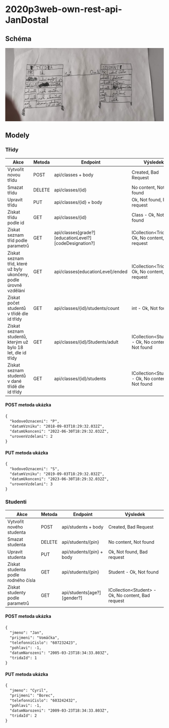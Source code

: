 # 2020p3web-own-rest-api-JanDostal
## Schéma
![Konceptuální model](/IMG_20210622_144920.jpg)
## Modely
### Třídy
Akce | Metoda | Endpoint | Výsledek
---- | ------ | -------- | --------
Vytvořit novou třídu | POST | api/classes + body | Created, Bad Request
Smazat třídu | DELETE | api/classes/{id} | No content, Not found
Upravit třídu | PUT | api/classes/{id} + body | Ok, Not found, Bad request
Získat třídu podle id | GET | api/classes/{id} | Class - Ok, Not found
Získat seznam tříd podle parametrů | GET | api/classes[grade?][educationLevel?][codeDesignation?] | ICollection\<Trida\> - Ok, No content, Bad request
Získat seznam tříd, které už byly ukončeny, podle úrovně vzdělání | GET | api/classes{educationLevel}/ended | ICollection\<Trida\> - Ok, No content, Bad request
Získat počet studentů v třídě dle id třídy | GET | api/classes/{id}/students/count | int - Ok, Not found
Získat seznam studentů, kterým už bylo 18 let, dle id třídy | GET | api/classes/{id}/Students/adult | ICollection\<Student\> - Ok, No content, Not found
Získat seznam studentů v dané třídě dle id třídy | GET | api/classes/{id}/students | ICollection\<Student\> - Ok, No content, Not found

#### POST metoda ukázka
```
{
  "kodoveOznaceni": "P",
  "datumVzniku": "2018-09-03T18:29:32.032Z",
  "datumUkonceni": "2022-06-30T18:29:32.032Z",
  "urovenVzdelani": 2
}
```

#### PUT metoda ukázka
```
{
  "kodoveOznaceni": "S",
  "datumVzniku": "2019-09-03T18:29:32.032Z",
  "datumUkonceni": "2023-06-30T18:29:32.032Z",
  "urovenVzdelani": 3
}
```

### Studenti
Akce | Metoda | Endpoint | Výsledek
---- | ------ | -------- | --------
Vytvořit nového studenta | POST | api/students + body | Created, Bad Request
Smazat studenta | DELETE | api/students/{pin} | No content, Not found
Upravit studenta | PUT | api/students/{pin} + body | Ok, Not found, Bad request
Získat studenta podle rodného čísla | GET | api/students/{pin} | Student - Ok, Not found
Získat studenty podle parametrů | GET | api/students[age?][gender?] | ICollection\<Student\> - Ok, No content, Bad request

#### POST metoda ukázka
```
{
  "jmeno": "Jan",
  "prijmeni": "Vomáčka",
  "telefonniCislo": "607232423",
  "pohlavi": -1,
  "datumNarozeni": "2005-03-23T18:34:33.803Z",
  "tridaId": 1
}
```

#### PUT metoda ukázka
```
{
  "jmeno": "Cyril",
  "prijmeni": "Borec",
  "telefonniCislo": "603242432",
  "pohlavi": -1,
  "datumNarozeni": "2009-03-23T18:34:33.803Z",
  "tridaId": 2
}
```
